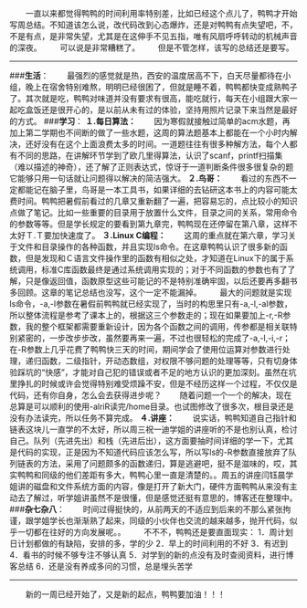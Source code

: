 　　一直以来都觉得鸭鸭的时间利用率特别差，比如已经这个点儿了，鸭鸭才开始写周总结。不知道该怎么说，改代码改到心态爆炸，还是对鸭鸭有点失望吧，不，不是有点，是非常失望，尤其是在这伸手不见五指，唯有风扇呼呼转动的机械声音的深夜。
　　可以说是非常糟糕了。
　　但是不管怎样，该写的总结还是要写。

----------

###**生活**：
　　最强烈的感觉就是热，西安的温度居高不下，白天尽量都待在小组，晚上在宿舍特别难熬，明明已经很困了，但就是睡不着，鸭鸭都快变成熟鸭子了。其次就是吃，鸭鸭对味道并没有要求有很高，能吃就行，每天在小组跟大家一起吃盒饭还是很开心的，是以前从未有过的体验，坚持用照片记录下来当然是最好的方式。
###**学习**：
 **１.每日算法：**
　　因为寒假就接触过简单的acm水题，再加上第二学期也不间断的做了一些水题，这周的算法题基本上都能在一个小时内解决，还好没有在这个上面浪费太多的时间。一道题往往有很多种解方法，每个人都有不同的思路，在讲解环节学到了欧几里得算法，认识了scanf，printf扫描集（难以描述的神奇），还了解了正则表达式，惊讶于一道判断条件很多很复杂的题它能够只用一句话就让问题得以解决的简洁强大。
**２.鸟哥：**
　　看过的东西不一定都能记在脑子里，鸟哥是一本工具书，如果详细的去钻研这本书上的内容可能太费时间。鸭鸭把暑假前看过的几章又重新翻了一遍，把容易忘的，点比较小的知识点做了笔记。比如一些重要的目录用于放置什么文件，目录之间的关系，常用命令的参数等等。但是学长规定的要看到第九章完，鸭鸭现在还停留在第八章，这样不太好Ｔ.Ｔ要加快速度了。
**３.Linux C编程：**
　　这周的重点就在第六章，学习关于文件和目录操作的各种函数，并且实现ls命令。在这章鸭鸭认识了很多新的函数，但是发现和Ｃ语言文件操作里的函数有相似之处，才知道在Linux下的属于系统调用，标准C库函数最终是通过系统调用实现的；对于不同函数的参数也有了了解，只是像返回值，函数原型这些可能记的不是特别准确牢固，以后还要再多翻书多回顾。这章的笔记总结也没写，这个一定不能漏掉。
　　最大的问题就是实现ls命令，-a,-l参数在暑假前鸭鸭就已经实现了，当时的构思里只有-a,-l,-al参数，所以整体流程是参考了课本上的，根据这三个参数走的；现在如果要加上-r,-R参数，我的整个框架都需要重新设计，因为各个函数之间的调用，传参都是相关联特别紧密的，一步改步步改，虽然要再来一遍，不过也很轻松的完成了-a,-l,-i,-r；在-R参数上几乎花费了鸭鸭快三天的时间，期间学会了使用位运算对参数进行处理，递归函数，二级指针，开动态数组，对权限不够问题的处理等等，只有切身体验踩坑的“快感”，才能对自己犯的错误或者不足的地方认识的更加深刻。虽然在坑里挣扎的时候或许会觉得特别难受烦躁不安，但是不经历这样一个过程，不仅仅是代码，还有你自身，怎么会去获得进步呢？
　　随着问题一个一个的解决，现在总算是可以顺利的使用-alriR读完/home目录。也试图修改了很多次，根目录还是没有办法读完，所以任务不算完成。
**４.讲座：**
　　说实话，鸭鸭知道自己指针和链表这块儿一直学的不太好，所以周三祝一迪学姐的讲座听的不是也别认真，检讨自己。队列（先进先出）和栈（先进后出），这方面要抽时间详细的学一下，尤其是代码的实现，正是因为不知道代码应该怎么写，所以写ls的-R参数直接放弃了队列链表的方法，采用了问题颇多的函数递归，算是逃避吧，挺不是滋味的，哎，其实鸭鸭和同级的他们差距有多大，鸭鸭心里一直是清楚的。。周五的讲座闫钰晨学姐讲的磁盘和文件系统方面的内容，像是打开了新大门，硬件方面鸭鸭从来没有主动去了解过，听学姐讲虽然不是很懂，但是感觉还挺有意思的，博客还在整理中。
###**杂七杂八**： 
　　时间过得挺快的，从前两天的不适应到后来的不那么紧张拘谨，跟学姐学长也渐渐熟了起来，同级的小伙伴也交流的越来越多，抛开代码，似乎一切都在往好的方向发展呢。。
　　不不不，鸭鸭还是要直面现实：
1．周计划日计划都做的有缺陷，安排的多，学的少
2．早上的时间利用的不好
3．有迟到
4．看书的时候不够专注不够认真
5．对学到的新的点没有及时查阅资料，进行博客总结
6．还是没有养成多问的习惯，总是埋头苦学

----------
　　新的一周已经开始了，又是新的起点，鸭鸭要加油！！！
